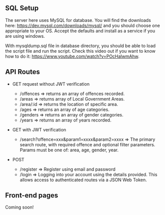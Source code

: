 ## SQL Setup
The server here uses MySQL for database. You will find the downloads here: https://dev.mysql.com/downloads/mysql/ and you should choose one appropriate to your OS. Accept the defaults and install as a service if you are using windows.

With mysqldump.sql file in database directory, you should be able to load the script file and run the script. Check this video out if you want to know how to do it: https://www.youtube.com/watch?v=POcHaIwmAhw.

## API Routes 
* GET request without JWT verification
  * /offences => returns an array of offences recorded.
  * /areas => returns array of Local Government Areas.
  * /area/:id => returns the location of specific area.
  * /ages => returns an array of age categories. 
  * /genders => returns an array of gender categories. 
  * /years => returns an array of years recorded. 
  
* GET with JWT verification
  * /search?offence=xxx&param1=xxxx&param2=xxxx => The primary search route, with required offence and optional filter parameters. Params must be one of: area, age, gender, year.
  
* POST 
  * /register => Register using email and password 
  * /login => Logging into your account using the details provided. This allows access to authenticated routes via a JSON Web Token. 
  
  
## Front-end pages
Coming soon!
  
  

